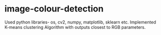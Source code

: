 # image-colour-detection
Used python libraries- os, cv2, numpy, matplotlib,
sklearn etc. Implemented K-means clustering
Algorithm with outputs closest to RGB
parameters.
